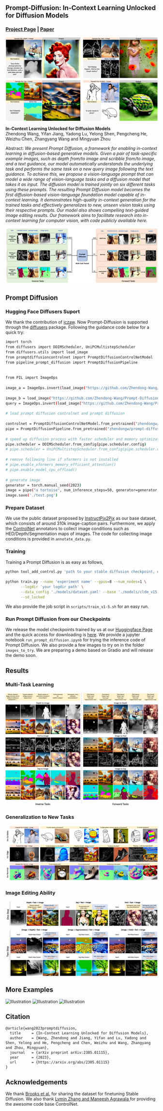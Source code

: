 ## Prompt-Diffusion: In-Context Learning Unlocked for Diffusion Models
### [Project Page](https://zhendong-wang.github.io/prompt-diffusion.github.io/) | [Paper](https://arxiv.org/abs/2305.01115)
![Illustration](./assets/teaser_img.png)

**In-Context Learning Unlocked for Diffusion Models**<br>
Zhendong Wang, Yifan Jiang, Yadong Lu, Yelong Shen, Pengcheng He, Weizhu Chen, Zhangyang Wang and Mingyuan Zhou <br>

[//]: # (https://arxiv.org/abs/2206.02262 <br>)

Abstract: *We present Prompt Diffusion, a framework for enabling in-context learning in diffusion-based generative models. 
Given a pair of task-specific example images, such as depth from/to image and scribble from/to image, and a text guidance,
our model automatically understands the underlying task and performs the same task on a new query image following the text guidance.
To achieve this, we propose a vision-language prompt that can model a wide range of vision-language tasks and a diffusion model that takes it as input.
The diffusion model is trained jointly on six different tasks using these prompts. 
The resulting Prompt Diffusion model becomes the first diffusion-based vision-language foundation model capable of in-context learning. 
It demonstrates high-quality in-context generation for the trained tasks and effectively generalizes to new, unseen vision tasks using their respective prompts.
Our model also shows compelling text-guided image editing results. Our framework aims to facilitate research into in-context learning for computer vision, with code publicly available here.*

![Illustration](./assets/illustration.png)


## Prompt Diffusion

### Hugging Face Diffusers Suport

We thank the contribution of [iczaw](https://github.com/iczaw). Now Prompt-Diffusion is supported through the [diffusers](https://huggingface.co/docs/diffusers/en/index) package. Following the guidance code below for a quick try:
```.bash
import torch
from diffusers import DDIMScheduler, UniPCMultistepScheduler
from diffusers.utils import load_image
from promptdiffusioncontrolnet import PromptDiffusionControlNetModel
from pipeline_prompt_diffusion import PromptDiffusionPipeline


from PIL import ImageOps

image_a = ImageOps.invert(load_image("https://github.com/Zhendong-Wang/Prompt-Diffusion/blob/main/images_to_try/house_line.png?raw=true"))

image_b = load_image("https://github.com/Zhendong-Wang/Prompt-Diffusion/blob/main/images_to_try/house.png?raw=true")
query = ImageOps.invert(load_image("https://github.com/Zhendong-Wang/Prompt-Diffusion/blob/main/images_to_try/new_01.png?raw=true"))

# load prompt diffusion controlnet and prompt diffusion

controlnet = PromptDiffusionControlNetModel.from_pretrained("zhendongw/prompt-diffusion-diffusers", subfolder="controlnet", torch_dtype=torch.float16)
pipe = PromptDiffusionPipeline.from_pretrained("zhendongw/prompt-diffusion-diffusers", controlnet=controlnet).to(torch_dtype=torch.float16).to('cuda')

# speed up diffusion process with faster scheduler and memory optimization
pipe.scheduler = DDIMScheduler.from_config(pipe.scheduler.config)
# pipe.scheduler = UniPCMultistepScheduler.from_config(pipe.scheduler.config)

# remove following line if xformers is not installed
# pipe.enable_xformers_memory_efficient_attention()
# pipe.enable_model_cpu_offload()

# generate image
generator = torch.manual_seed(2023)
image = pipe("a tortoise", num_inference_steps=50, generator=generator, image_pair=[image_a,image_b], image=query).images[0]
image.save('./test.png')
```

### Prepare Dataset

We use the public dataset proposed by [InstructPix2Pix](https://github.com/timothybrooks/instruct-pix2pix) as our base dataset, 
which consists of around 310k image-caption pairs. Furthermore, we apply the [ControlNet](https://github.com/lllyasviel/ControlNet) annotators
to collect image conditions such as HED/Depth/Segmentation maps of images. The code for collecting image conditions is provided in `annotate_data.py`. 

### Training

Training a Prompt Diffusion is as easy as follows, 

```.bash
python tool_add_control.py 'path to your stable diffusion checkpoint, e.g., /.../v1-5-pruned-emaonly.ckpt' ./models/control_sd15_ini.ckpt

python train.py --name 'experiment name' --gpus=8 --num_nodes=1 \
       --logdir 'your logdir path' \
       --data_config './models/dataset.yaml' --base './models/cldm_v15.yaml' \
       --sd_locked
```

We also provide the job script in `scripts/train_v1-5.sh` for an easy run. 

### Run Prompt Diffusion from our Checkpoints

We release the model checkpoints trained by us at our [Huggingface Page](https://huggingface.co/zhendongw/prompt-diffusion) and 
the quick access for downloading is [here](https://huggingface.co/zhendongw/prompt-diffusion/resolve/main/network-step%3D04999.ckpt). 
We provide a jupyter notebook 
`run_prompt_diffusion.ipynb` for trying the inference code of Prompt Diffusion. We also provide a few images to try on in the folder
`images_to_try`. We are preparing a demo based on Gradio and will release the demo soon. 


## Results
### Multi-Task Learning

![Illustration](./assets/multi_task_results.png)

### Generalization to New Tasks

![Illustration](./assets/generalization_results.png)

### Image Editing Ability

![Illustration](./assets/edit_results.png)


## More Examples

![Illustration](./assets/more_example_depth.png)
![Illustration](./assets/more_example_hed.png)
![Illustration](./assets/more_example_seg.png)


## Citation


```
@article{wang2023promptdiffusion,
  title     = {In-Context Learning Unlocked for Diffusion Models},
  author    = {Wang, Zhendong and Jiang, Yifan and Lu, Yadong and Shen, Yelong and He, Pengcheng and Chen, Weizhu and Wang, Zhangyang and Zhou, Mingyuan},
  journal   = {arXiv preprint arXiv:2305.01115},
  year      = {2023},
  url       = {https://arxiv.org/abs/2305.01115}
}
```

## Acknowledgements
We thank [Brooks et al.](https://github.com/timothybrooks/instruct-pix2pix) for sharing the dataset for finetuning Stable Diffusion. 
We also thank [Lvmin Zhang and Maneesh Agrawala
](https://github.com/lllyasviel/ControlNet) for providing the awesome code base ControlNet. 
